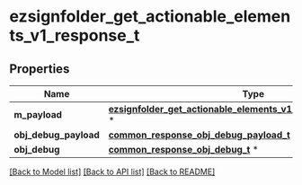 # ezsignfolder_get_actionable_elements_v1_response_t

## Properties
Name | Type | Description | Notes
------------ | ------------- | ------------- | -------------
**m_payload** | [**ezsignfolder_get_actionable_elements_v1_response_m_payload_t**](ezsignfolder_get_actionable_elements_v1_response_m_payload.md) \* |  | 
**obj_debug_payload** | [**common_response_obj_debug_payload_t**](common_response_obj_debug_payload.md) \* |  | [optional] 
**obj_debug** | [**common_response_obj_debug_t**](common_response_obj_debug.md) \* |  | [optional] 

[[Back to Model list]](../README.md#documentation-for-models) [[Back to API list]](../README.md#documentation-for-api-endpoints) [[Back to README]](../README.md)


